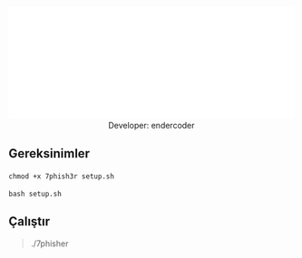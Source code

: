 <p align="center">
 <img src="https://github.com/7cod3r/documents/blob/e61a69f8fa83249dad4da993e080879eb48f3ade/20220624_221640.png">
Developer: endercoder
</p>

## Gereksinimler
``chmod +x 7phish3r setup.sh``

``bash setup.sh``
## Çalıştır
> ./7phisher
